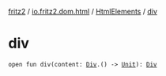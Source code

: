 [fritz2](../../index.md) / [io.fritz2.dom.html](../index.md) / [HtmlElements](index.md) / [div](./div.md)

# div

`open fun div(content: `[`Div`](../-div/index.md)`.() -> `[`Unit`](https://kotlinlang.org/api/latest/jvm/stdlib/kotlin/-unit/index.html)`): `[`Div`](../-div/index.md)